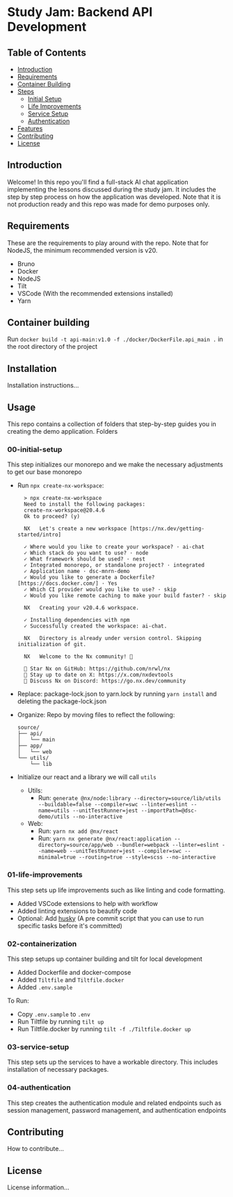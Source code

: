 # Study Jam: Backend API Development

## Table of Contents
- [Introduction](#introduction)
- [Requirements](#requirements)
- [Container Building](#container-building)
- [Steps](#steps)
  - [Initial Setup](#00-initial-setup)
  - [Life Improvements](#01-life-improvements)
  - [Service Setup](#03-service-setup)
  - [Authentication](#04-authentication)
- [Features](#features)
- [Contributing](#contributing)
- [License](#license)

## Introduction
Welcome! In this repo you'll find a full-stack AI chat application implementing the lessons discussed during the study jam. It includes the step by step process on how the application was developed. Note that it is not production ready and this repo was made for demo purposes only.

## Requirements
These are the requirements to play around with the repo. Note that for NodeJS, the minimum recommended version is v20.

- Bruno
- Docker
- NodeJS 
- Tilt
- VSCode (With the recommended extensions installed)
- Yarn

## Container building

Run `docker build -t api-main:v1.0 -f ./docker/DockerFile.api_main .` in the root directory of the project

## Installation
Installation instructions...

## Usage
This repo contains a collection of folders that step-by-step guides you in creating the demo application. Folders 

### 00-initial-setup
This step initializes our monorepo and we make the necessary adjustments to get our base monorepo

- Run `npx create-nx-workspace`:

  ```
    > npx create-nx-workspace
    Need to install the following packages:
    create-nx-workspace@20.4.6
    Ok to proceed? (y)

    NX   Let's create a new workspace [https://nx.dev/getting-started/intro]

    ✓ Where would you like to create your workspace? · ai-chat
    ✓ Which stack do you want to use? · node
    ✓ What framework should be used? · nest
    ✓ Integrated monorepo, or standalone project? · integrated
    ✓ Application name · dsc-mnrn-demo
    ✓ Would you like to generate a Dockerfile? [https://docs.docker.com/] · Yes
    ✓ Which CI provider would you like to use? · skip
    ✓ Would you like remote caching to make your build faster? · skip

    NX   Creating your v20.4.6 workspace.

    ✓ Installing dependencies with npm
    ✓ Successfully created the workspace: ai-chat.

    NX   Directory is already under version control. Skipping initialization of git.

    NX   Welcome to the Nx community! 👋

    🌟 Star Nx on GitHub: https://github.com/nrwl/nx
    📣 Stay up to date on X: https://x.com/nxdevtools
    💬 Discuss Nx on Discord: https://go.nx.dev/community
  ```

- Replace: package-lock.json to yarn.lock by running `yarn install` and deleting the package-lock.json
- Organize: Repo by moving files to reflect the following:
  ```
  source/
  ├── api/
  │   └── main
  ├── app/
  │   └── web
  └── utils/
      └── lib
  ```
- Initialize our react and a library we will call `utils`
  - Utils: 
    - Run: `generate @nx/node:library --directory=source/lib/utils --buildable=false --compiler=swc --linter=eslint --name=utils --unitTestRunner=jest --importPath=@dsc-demo/utils --no-interactive`
  - Web: 
    - Run: `yarn nx add @nx/react`
    - Run: `yarn nx generate @nx/react:application --directory=source/app/web --bundler=webpack --linter=eslint --name=web --unitTestRunner=jest --compiler=swc --minimal=true --routing=true --style=scss --no-interactive`

### 01-life-improvements
This step sets up life improvements such as like linting and code formatting.

- Added VSCode extensions to help with workflow
- Added linting extensions to beautify code 
- Optional: Add [husky](https://typicode.github.io/husky/get-started.html) (A pre commit script that you can use to run specific tasks before it's committed)

### 02-containerization
This step setups up container building and tilt for local development

- Added Dockerfile and docker-compose
- Added `Tiltfile` and `Tiltfile.docker`
- Added `.env.sample`

To Run:
- Copy `.env.sample` to `.env`
- Run Tiltfile by running `tilt up`
- Run Tiltfile.docker by running `tilt -f ./Tiltfile.docker up`

### 03-service-setup
This step sets up the services to have a workable directory. This includes installation of necessary packages.

### 04-authentication
This step creates the authentication module and related endpoints such as session management, password management, and authentication endpoints

## Contributing
How to contribute...

## License
License information...

